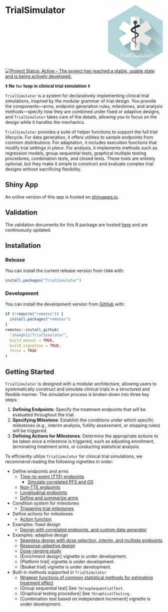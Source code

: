 
# TrialSimulator <img src="man/figures/logo.png" align="right" width="175" />

<!-- badges: start -->
[![Project Status: Active – The project has reached a stable, usable
state and is being actively
developed.](https://www.repostatus.org/badges/latest/active.svg)](https://www.repostatus.org/#active)
<!-- badges: end -->

**&#x2695; No `for` loop in clinical trial simulation &#x2695;**

`TrialSimulator` is a system for declaratively implementing clinical trial simulations, inspired by the modular grammar of trial design. You provide the components—arms, endpoint-generation rules, milestones, and analysis methods—specify how they are combined under fixed or adaptive designs, and `TrialSimulator` takes care of the details, allowing you to focus on the design while it handles the mechanics.

`TrialSimulator` provides a suite of helper functions to support the full trial lifecycle. For data generation, it offers utilities to sample endpoints from common distributions. For adaptation, it includes execution functions that modify trial settings *in place*. For analysis, it implements methods such as regression models, group sequential tests, graphical multiple testing procedures, combination tests, and closed tests. These tools are entirely optional, but they make it simple to construct and evaluate complex trial designs without sacrificing flexibility.

## Shiny App

An online version of this app is hosted on [shinyapps.io](https://bx7ttm-han-zhang.shinyapps.io/trialsimulatorstarter/). 

## Validation

The validation documents for this R package are hosted [here](https://github.com/zhangh12/TrialSimulatorDocuments) and are continuously updated.

## Installation

### Release

You can install the current release version from `CRAN` with: 

``` r
install.packages("TrialSimulator")
```

### Development

You can install the development version from 
[GitHub](https://github.com/zhangh12/TrialSimulator) with:

``` r
if (!require("remotes")) {
  install.packages("remotes")
}
remotes::install_github(
  "zhangh12/TrialSimulator", 
  build_manual = TRUE, 
  build_vignettes = TRUE, 
  force = TRUE
)
```

## Getting Started

`TrialSimulator` is designed with a modular architecture, allowing users to systematically construct and simulate clinical trials in a structured and flexible manner. The simulation process is broken down into three key steps:

1. **Defining Endpoints**: Specify the treatment endpoints that will be evaluated throughout the trial.
2. **Specifying Milestone**: Establish the conditions under which specific milestones (e.g., interim analysis, futility assessment, or stopping rules) will be triggered.
3. **Defining Actions for Milestones**: Determine the appropriate actions to be taken once a milestone is triggered, such as adjusting enrollment, terminating treatment arms, or conducting statistical analysis.

To efficiently utilize `TrialSimulator` for clinical trial simulations, we recommend reading the following vignettes in order:

- Define endpoints and arms
  - [Time-to-event (TTE) endpoints](https://zhangh12.github.io/TrialSimulator/articles/defineTimeToEventEndpoints.html)
    - [Simulate correlated PFS and OS](https://zhangh12.github.io/TrialSimulator/articles/simulatePfsAndOs.html)
  - [Non-TTE endpoints](https://zhangh12.github.io/TrialSimulator/articles/defineNonTimeToEventEndpoints.html)
  - [Longitudinal endpoints](https://zhangh12.github.io/TrialSimulator/articles/defineLongitudinalEndpoints.html)
  - [Define and summarize arms](https://zhangh12.github.io/TrialSimulator/articles/defineArms.html)
- Condition system for milestones
  - [Triggering trial milestones](https://zhangh12.github.io/TrialSimulator/articles/conditionSystem.html)
- Define actions for milestones
  - [Action function](https://zhangh12.github.io/TrialSimulator/articles/actionFunctions.html)
- Examples: fixed design
  - [Design with correlated endpoints, and custom data generator](https://zhangh12.github.io/TrialSimulator/articles/fixedDesign.html)
- Examples: adaptive design
  - [Seamless design with dose selection, interim, and multiple endpoints](https://zhangh12.github.io/TrialSimulator/articles/adaptiveDesign.html)
  - [Response-adaptive design](https://zhangh12.github.io/TrialSimulator/articles/responseAdaptive.html)
  - [Dose-ranging study](https://zhangh12.github.io/TrialSimulator/articles/doseRanging.html)
  - [Enrichment design] vignette is under development. 
  - [Platform trial] vignette is under development. 
  - [Basket trial] vignette is under development. 
- Built-in methods supported in `TrialSimulator`
  - [Wrapper functions of common statistical methods for estimating treatment effect](https://zhangh12.github.io/TrialSimulator/articles/wrappers.html)
  - [Group sequential test] See `?GroupSequentialTest`. 
  - [Graphical testing procedure] See `?GraphicalTesting`. 
  - [Combination test based on independent increment] vignette is under development. 





